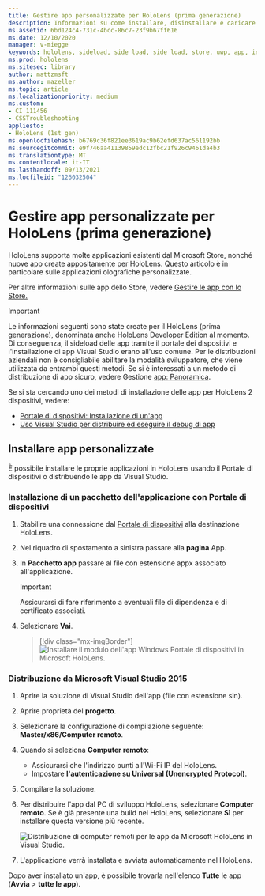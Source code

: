 ```yaml
---
title: Gestire app personalizzate per HoloLens (prima generazione)
description: Informazioni su come installare, disinstallare e caricare sul lato app olografiche personalizzate nei dispositivi HoloLens usando i Portale di dispositivi e Visual Studio.
ms.assetid: 6bd124c4-731c-4bcc-86c7-23f9b67ff616
ms.date: 12/10/2020
manager: v-miegge
keywords: hololens, sideload, side load, side load, store, uwp, app, install
ms.prod: hololens
ms.sitesec: library
author: mattzmsft
ms.author: mazeller
ms.topic: article
ms.localizationpriority: medium
ms.custom:
- CI 111456
- CSSTroubleshooting
appliesto:
- HoloLens (1st gen)
ms.openlocfilehash: b6769c36f821ee3619ac9b62efd637ac561192bb
ms.sourcegitcommit: e9f746aa41139859edc12fbc21f926c9461da4b3
ms.translationtype: MT
ms.contentlocale: it-IT
ms.lasthandoff: 09/13/2021
ms.locfileid: "126032504"
---
```

# <a name="manage-custom-apps-for-hololens-1st-gen"></a>Gestire app personalizzate per HoloLens (prima generazione)

HoloLens supporta molte applicazioni esistenti dal Microsoft Store, nonché nuove app create appositamente per HoloLens. Questo articolo è in particolare sulle applicazioni olografiche personalizzate.  

Per altre informazioni sulle app dello Store, vedere [Gestire le app con lo Store.](holographic-store-apps.md)

> [!IMPORTANT]
> Le informazioni seguenti sono state create per il HoloLens (prima generazione), denominata anche HoloLens Developer Edition al momento. Di conseguenza, il sideload delle app tramite il portale dei dispositivi e l'installazione di app Visual Studio erano all'uso comune. Per le distribuzioni aziendali non è consigliabile abilitare la modalità sviluppatore, che viene utilizzata da entrambi questi metodi. Se si è interessati a un metodo di distribuzione di app sicuro, vedere Gestione [app: Panoramica](app-deploy-overview.md).
>
> Se si sta cercando uno dei metodi di installazione delle app per HoloLens 2 dispositivi, vedere:
>
> - [Portale di dispositivi: Installazione di un'app](/windows/mixed-reality/develop/platform-capabilities-and-apis/using-the-windows-device-portal#installing-an-app)
> - [Uso Visual Studio per distribuire ed eseguire il debug di app](/windows/mixed-reality/develop/platform-capabilities-and-apis/using-visual-studio)

## <a name="install-custom-apps"></a>Installare app personalizzate

È possibile installare le proprie applicazioni in HoloLens usando il Portale di dispositivi o distribuendo le app da Visual Studio.

### <a name="installing-an-application-package-with-the-device-portal"></a>Installazione di un pacchetto dell'applicazione con Portale di dispositivi

1. Stabilire una connessione dal [Portale di dispositivi](/windows/mixed-reality/using-the-windows-device-portal) alla destinazione HoloLens.

1. Nel riquadro di spostamento a sinistra passare alla **pagina** App.

1. In **Pacchetto app** passare al file con estensione appx associato all'applicazione.

   > [!IMPORTANT]
   > Assicurarsi di fare riferimento a eventuali file di dipendenza e di certificato associati.

1. Selezionare **Vai**.

   > [!div class="mx-imgBorder"]
   > ![Installare il modulo dell'app Windows Portale di dispositivi in Microsoft HoloLens.](images/deviceportal-appmanager.jpg)

### <a name="deploying-from-microsoft-visual-studio-2015"></a>Distribuzione da Microsoft Visual Studio 2015

1. Aprire la soluzione di Visual Studio dell'app (file con estensione sln).

1. Aprire proprietà del **progetto**.

1. Selezionare la configurazione di compilazione seguente: **Master/x86/Computer remoto**.

1. Quando si seleziona **Computer remoto**:
   - Assicurarsi che l'indirizzo punti all'Wi-Fi IP del HoloLens.
   - Impostare **l'autenticazione su Universal (Unencrypted Protocol)**.
   
1. Compilare la soluzione.

1. Per distribuire l'app dal PC di sviluppo HoloLens, selezionare **Computer remoto**. Se è già presente una build nel HoloLens, selezionare **Sì** per installare questa versione più recente.  

   ![Distribuzione di computer remoti per le app da Microsoft HoloLens in Visual Studio.](images/vs2015-remotedeployment.jpg)  
   
1. L'applicazione verrà installata e avviata automaticamente nel HoloLens.

Dopo aver installato un'app, è possibile trovarla nell'elenco **Tutte** le app (**Avvia**  >  **tutte le app**).
